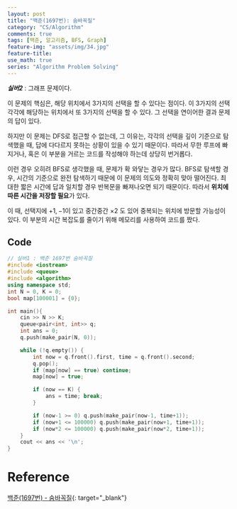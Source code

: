 ```yaml
---
layout: post
title: "백준(1697번): 숨바꼭질"
category: "CS/Algorithm"
comments: true
tags: [백준, 알고리즘, BFS, Graph]
feature-img: "assets/img/34.jpg"
feature-title:
use_math: true
series: "Algorithm Problem Solving"
---
```


**_실버2_** : 그래프 문제이다.

이 문제의 핵심은, 해당 위치에서 3가지의 선택을 할 수 있다는 점이다. 이 3가지의 선택 각각에 해당하는 위치에서 또 3가지의 선택을 할 수 있다. 그 선택을 연이어한 결과 문제의 답이 있다.

하지만 이 문제는 DFS로 접근할 수 없는데, 그 이유는, 각각의 선택을 깊이 기준으로 탐색했을 때, 답에 다다르지 못하는 상황이 있을 수 있기 때문이다. 따라서 무한 루프에 빠지거나, 혹은 이 부분을 거르는 코드를 작성해야 하는데 상당히 번거롭다.

이런 경우 오히려 BFS로 생각했을 때, 문제가 확 와닿는 경우가 많다. BFS로 탐색할 경우, 시간의 기준으로 완전 탐색하기 때문에 이 문제의 의도와 정확히 맞아 떨어진다. 최대한 짧은 시간에 답과 일치할 경우 반복문을 빠져나오면 되기 때문이다. 따라서 **위치에 따른 시간을 저장할 필요**가 있다.

이 때, 선택지에 $+1, -1$이 있고 중간중간 $\times2$ 도 있어 중복되는 위치에 방문할 가능성이 있다. 이 부분의 시간 복잡도를 줄이기 위해 메모리를 사용하여 코드를 짰다.

## Code

```c++
// 실버1 : 백준 1697번 숨바꼭질
#include <iostream>
#include <queue>
#include <algorithm>
using namespace std;
int N = 0, K = 0;
bool map[100001] = {0};

int main(){
    cin >> N >> K;
    queue<pair<int, int>> q;
    int ans = 0;
    q.push(make_pair(N, 0));

    while (!q.empty()) {
        int now = q.front().first, time = q.front().second;
        q.pop();
        if (map[now] == true) continue;
        map[now] = true;

        if (now == K) {
            ans = time; break;
        }

        if (now-1 >= 0) q.push(make_pair(now-1, time+1));
        if (now+1 <= 100000) q.push(make_pair(now+1, time+1));
        if (now*2 <= 100000) q.push(make_pair(now*2, time+1));
    }
    cout << ans << '\n';
}
```

# Reference

[백준(1697번) - 숨바꼭질](https://www.acmicpc.net/problem/1697){: target="\_blank"}
